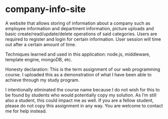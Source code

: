 # company-info-site
A website that allows storing of information about a company such as employee information and department information, picture uploads and basic create/read/update/delete operations of said categories. Users are required to register and login for certain information. User session will time out after a certain amount of time. 

Techniques learned and used in this application: node.js, middleware, template engine, mongoDB, etc.

Honesty declaration:
This is the term assignment of our web programming course. I uploaded this as a demonstration of what I have been able to achieve through my study program.

I intentionally eliminated the course name because I do not wish for this to be found by students who would potentially copy my solution. As I’m still also a student, this could impact me as well. If you are a fellow student, please do not copy this assignment in any way. You are welcome to contact me for help instead.
